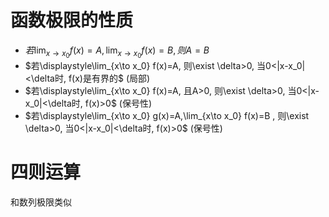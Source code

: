 # 函数极限的性质

* $若\displaystyle \lim_{x \to x_0} f(x) = A, \lim_{x \to x_0} f(x) = B, 则 A = B$
* $若\displaystyle\lim_{x\to x_0} f(x)=A, 则\exist \delta>0, 当0<|x-x_0|<\delta时, f(x)是有界的$ (局部)
* $若\displaystyle\lim_{x\to x_0} f(x)=A, 且A>0, 则\exist \delta>0, 当0<|x-x_0|<\delta时, f(x)>0$ (保号性)
* $若\displaystyle\lim_{x\to x_0} g(x)=A,\lim_{x\to x_0} f(x)=B , 则\exist \delta>0, 当0<|x-x_0|<\delta时, f(x)>0$ (保号性)

# 四则运算

和数列极限类似